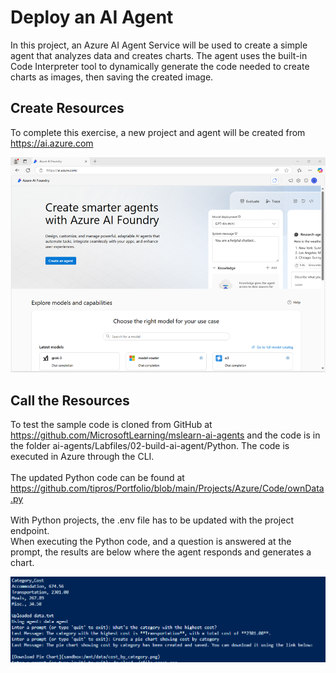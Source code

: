 # Deploy an AI Agent

In this project, an Azure AI Agent Service will be used to create a simple agent that analyzes data and creates charts. 
The agent uses the built-in Code Interpreter tool to dynamically generate the code needed to create charts as images, then saving the created image.
 </br>

## Create Resources
To complete this exercise, a new project and agent will be created from https://ai.azure.com
<p><img src="https://github.com/tipros/Portfolio/blob/main/Projects/Azure/Images/Agent/ai-foundry-home.png"/></p>

## Call the Resources
To test  the sample code is cloned from GitHub at https://github.com/MicrosoftLearning/mslearn-ai-agents
and the code is in the folder ai-agents/Labfiles/02-build-ai-agent/Python. The code is executed in Azure through the CLI.
</br></br>
The updated Python code can be found at https://github.com/tipros/Portfolio/blob/main/Projects/Azure/Code/ownData.py
</br></br>
With Python projects, the .env file has to be updated with the project endpoint.
</br>
When executing the Python code, and a question is answered at the prompt, the results are below where the agent responds and generates a chart.
<p><img src="https://github.com/tipros/Portfolio/blob/main/Projects/Azure/Images/Agent/agent-prompt.png"/></p>
